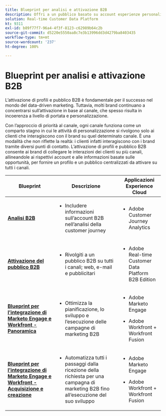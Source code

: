 ```yaml
---
title: Blueprint per analisi e attivazione B2B
description: Offri a un pubblico basato su account esperienze personalizzate in base al profilo con Real-time Customer Data Platform.
solution: Real-time Customer Data Platform
kt: 9311
exl-id: b89f77f7-96a4-4f3f-8123-c62989b64c2b
source-git-commit: d5220e5550aa8c7e3b13996dd3d4279ba8403435
workflow-type: tm+mt
source-wordcount: '237'
ht-degree: 100%

---
```


# Blueprint per analisi e attivazione B2B

L’attivazione di profili e pubblico B2B è fondamentale per il successo nel mondo del data-driven marketing. Tuttavia, molti brand continuano a concentrarsi sull’attivazione in base al canale, che spesso risulta in incoerenza a livello di portata e personalizzazione.

Con l’approccio di priorità al canale, ogni canale funziona come un comparto stagno in cui le attività di personalizzazione si rivolgono solo ai clienti che interagiscono con il brand su quel determinato canale. È una modalità che non riflette la realtà: i clienti infatti interagiscono con i brand tramite diversi punti di contatto. L’attivazione di profili e pubblico B2B consente ai brand di collegare le interazioni dei clienti su più canali, allineandole ai rispettivi account e alle informazioni basate sulle opportunità, per fornire un profilo e un pubblico centralizzati da attivare su tutti i canali.

| Blueprint | Descrizione | Applicazioni Experience Cloud |
|---|---|---|
| **[Analisi B2B](https://experienceleague.adobe.com/docs/analytics-platform/using/cja-usecases/b2b.html?lang=it)** | <ul><li>Includere informazioni sull’account B2B nell’analisi della customer journey</li></ul> | <ul><li>Adobe Customer Journey Analytics</li></ul> |
| **[Attivazione del pubblico B2B](b2bactivation.md)** | <ul><li>Rivolgiti a un pubblico B2B su tutti i canali; web, e-mail e pubblicitari</li></ul> | <ul><li>Adobe Real-time Customer Data Platform B2B Edition</li></ul> |
| **[Blueprint per l’integrazione di Marketo Engage e Workfront - Panoramica](/help/blueprints/b2b/marketo-engage-and-workfront-integration-blueprint/overview.md)** | <ul><li>Ottimizza la pianificazione, lo sviluppo e l’esecuzione delle campagne di marketing B2B</li></ul> | <ul><li>Adobe Marketo Engage</li></ul><ul><li>Adobe Workfront + Workfront Fusion</li></ul> |
| **[Blueprint per l’integrazione di Marketo Engage e Workfront - Acquisizione e creazione](/help/blueprints/b2b/marketo-engage-and-workfront-integration-blueprint/intake-and-create.md)** | <ul><li>Automatizza tutti i passaggi dalla ricezione della richiesta per una campagna di marketing B2B fino all’esecuzione del suo sviluppo</li></ul> | <ul><li>Adobe Marketo Engage</li></ul><ul><li>Adobe Workfront + Workfront Fusion</li></ul> |
